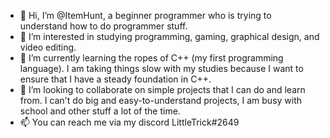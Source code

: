 - 👋 Hi, I’m @ItemHunt, a beginner programmer who is trying to understand how to do programmer stuff. 
- 👀 I’m interested in studying programming, gaming, graphical design, and video editing.
- 🌱 I’m currently learning the ropes of C++ (my first programming language). I am taking things slow with my studies because I want to ensure that I have a steady foundation in C++. 
- 💞️ I’m looking to collaborate on simple projects that I can do and learn from. I can't do big and easy-to-understand projects, I am busy with school and other stuff a lot of the time. 
- 📫 You can reach me via my discord LittleTrick#2649

<!---
ItemHunt/ItemHunt is a ✨ special ✨ repository because its `README.md` (this file) appears on your GitHub profile.
You can click the Preview link to take a look at your changes.
--->
